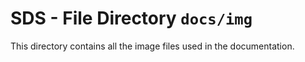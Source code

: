 # SDS - File Directory **`docs/img`**

This directory contains all the image files used in the documentation. 
